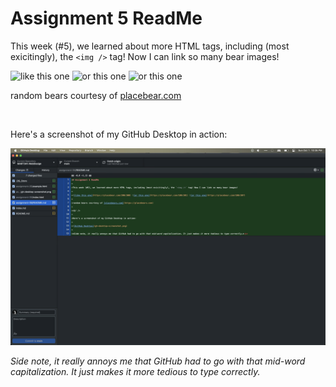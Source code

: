 # Assignment 5 ReadMe

This week (#5), we learned about more HTML tags, including (most exicitingly), the `<img />` tag! Now I can link so many bear images!

![like this one](https://placebear.com/200/300) ![or this one](https://placebear.com/100/301) ![or this one](https://placebear.com/100/307)

random bears courtesy of [placebear.com](https://placebear.com)

<br />

Here's a screenshot of my GitHub Desktop in action:

![GitHub Desktop](gh-desktop-screenshot.png)

*Side note, it really annoys me that GitHub had to go with that mid-word capitalization. It just makes it more tedious to type correctly.*